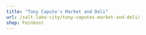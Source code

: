 ```yaml
---
title: "Tony Caputo's Market and Deli"
url: /salt-lake-city/tony-caputos-market-and-deli/
shop: Feinkost
---
```

